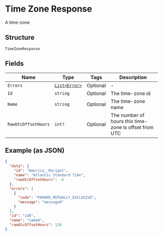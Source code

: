 
# Time Zone Response

A time-zone

## Structure

`TimeZoneResponse`

## Fields

| Name | Type | Tags | Description |
|  --- | --- | --- | --- |
| `Errors` | [`List<Error>`](../../doc/models/error.md) | Optional | - |
| `Id` | `string` | Optional | The time-zone id |
| `Name` | `string` | Optional | The time-zone name |
| `RawUtcOffsetHours` | `int?` | Optional | The number of hours this time-zone is offset from UTC |

## Example (as JSON)

```json
{
  "data": {
    "id": "America__Marigot",
    "name": "Atlantic Standard Time",
    "rawUtcOffsetHours": -4
  },
  "errors": [
    {
      "code": "PARAMS_MUTUALLY_EXCLUSIVE",
      "message": "message0"
    }
  ],
  "id": "id8",
  "name": "name8",
  "rawUtcOffsetHours": 110
}
```


